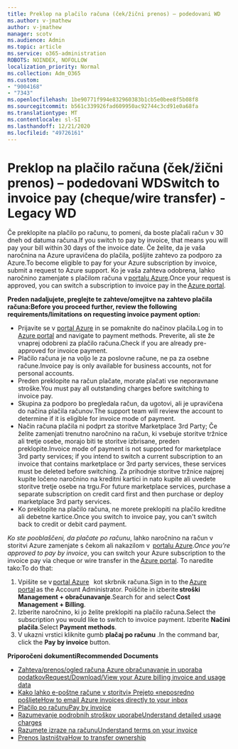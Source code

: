 ```yaml
---
title: Preklop na plačilo računa (ček/žični prenos) – podedovani WD
ms.author: v-jmathew
author: v-jmathew
manager: scotv
ms.audience: Admin
ms.topic: article
ms.service: o365-administration
ROBOTS: NOINDEX, NOFOLLOW
localization_priority: Normal
ms.collection: Adm_O365
ms.custom:
- "9004168"
- "7343"
ms.openlocfilehash: 1be90771f994e832960383b1cb5e0bee8f5b08f8
ms.sourcegitcommit: b561c339926fad609950ac92744c3cd91e0a68fa
ms.translationtype: MT
ms.contentlocale: sl-SI
ms.lasthandoff: 12/21/2020
ms.locfileid: "49726161"
---
```

# <a name="switch-to-invoice-pay-chequewire-transfer---legacy-wd"></a><span data-ttu-id="6ae4c-102">Preklop na plačilo računa (ček/žični prenos) – podedovani WD</span><span class="sxs-lookup"><span data-stu-id="6ae4c-102">Switch to invoice pay (cheque/wire transfer) - Legacy WD</span></span>

<span data-ttu-id="6ae4c-103">Če preklopite na plačilo po računu, to pomeni, da boste plačali račun v 30 dneh od datuma računa.</span><span class="sxs-lookup"><span data-stu-id="6ae4c-103">If you switch to pay by invoice, that means you will pay your bill within 30 days of the invoice date.</span></span> <span data-ttu-id="6ae4c-104">Če želite, da je vaša naročnina na Azure upravičena do plačila, pošljite zahtevo za podporo za Azure.</span><span class="sxs-lookup"><span data-stu-id="6ae4c-104">To become eligible to pay for your Azure subscription by invoice, submit a request to Azure support.</span></span> <span data-ttu-id="6ae4c-105">Ko je vaša zahteva odobrena, lahko naročnino zamenjate s plačilom računa v [portalu Azure](https://portal.azure.com/).</span><span class="sxs-lookup"><span data-stu-id="6ae4c-105">Once your request is approved, you can switch a subscription to invoice pay in the [Azure portal](https://portal.azure.com/).</span></span>

<span data-ttu-id="6ae4c-106">**Preden nadaljujete, preglejte te zahteve/omejitve na zahtevo plačila računa:**</span><span class="sxs-lookup"><span data-stu-id="6ae4c-106">**Before you proceed further, review the following requirements/limitations on requesting invoice payment option:**</span></span>

- <span data-ttu-id="6ae4c-107">Prijavite se v [portal Azure](https://portal.azure.com/) in se pomaknite do načinov plačila.</span><span class="sxs-lookup"><span data-stu-id="6ae4c-107">Log in to [Azure portal](https://portal.azure.com/) and navigate to payment methods.</span></span> <span data-ttu-id="6ae4c-108">Preverite, ali ste že vnaprej odobreni za plačilo računa.</span><span class="sxs-lookup"><span data-stu-id="6ae4c-108">Check if you are already pre-approved for invoice payment.</span></span>
- <span data-ttu-id="6ae4c-109">Plačilo računa je na voljo le za poslovne račune, ne pa za osebne račune.</span><span class="sxs-lookup"><span data-stu-id="6ae4c-109">Invoice pay is only available for business accounts, not for personal accounts.</span></span>
- <span data-ttu-id="6ae4c-110">Preden preklopite na račun plačate, morate plačati vse neporavnane stroške.</span><span class="sxs-lookup"><span data-stu-id="6ae4c-110">You must pay all outstanding charges before switching to invoice pay.</span></span>
- <span data-ttu-id="6ae4c-111">Skupina za podporo bo pregledala račun, da ugotovi, ali je upravičena do načina plačila računov.</span><span class="sxs-lookup"><span data-stu-id="6ae4c-111">The support team will review the account to determine if it is eligible for invoice mode of payment.</span></span>
- <span data-ttu-id="6ae4c-112">Način računa plačila ni podprt za storitve Marketplace 3rd Party; Če želite zamenjati trenutno naročnino na račun, ki vsebuje storitve tržnice ali tretje osebe, morajo biti te storitve izbrisane, preden preklopite.</span><span class="sxs-lookup"><span data-stu-id="6ae4c-112">Invoice mode of payment is not supported for marketplace 3rd party services; if you intend to switch a current subscription to an invoice that contains marketplace or 3rd party services, these services must be deleted before switching.</span></span> <span data-ttu-id="6ae4c-113">Za prihodnje storitve tržnice najprej kupite ločeno naročnino na kreditni kartici in nato kupite ali uvedete storitve tretje osebe na trgu.</span><span class="sxs-lookup"><span data-stu-id="6ae4c-113">For future marketplace services, purchase a separate subscription on credit card first and then purchase or deploy marketplace 3rd party services.</span></span>
- <span data-ttu-id="6ae4c-114">Ko preklopite na plačilo računa, ne morete preklopiti na plačilo kreditne ali debetne kartice.</span><span class="sxs-lookup"><span data-stu-id="6ae4c-114">Once you switch to invoice pay, you can't switch back to credit or debit card payment.</span></span>

<span data-ttu-id="6ae4c-115">*Ko ste pooblaščeni, da plačate po računu*, lahko naročnino na račun v storitvi Azure zamenjate s čekom ali nakazilom v  [portalu Azure](https://portal.azure.com/).</span><span class="sxs-lookup"><span data-stu-id="6ae4c-115">*Once you're approved to pay by invoice*, you can switch your Azure subscription to the invoice pay via cheque or wire transfer in the [Azure portal](https://portal.azure.com/).</span></span>
<span data-ttu-id="6ae4c-116">To naredite tako:</span><span class="sxs-lookup"><span data-stu-id="6ae4c-116">To do that:</span></span>

1. <span data-ttu-id="6ae4c-117">Vpišite se v [portal Azure](https://portal.azure.com/)   kot skrbnik računa.</span><span class="sxs-lookup"><span data-stu-id="6ae4c-117">Sign in to the [Azure portal](https://portal.azure.com/) as the Account Administrator.</span></span> <span data-ttu-id="6ae4c-118">Poiščite in izberite **stroški Management + obračunavanje**.</span><span class="sxs-lookup"><span data-stu-id="6ae4c-118">Search for and select **Cost Management + Billing**.</span></span>
2. <span data-ttu-id="6ae4c-119">Izberite naročnino, ki jo želite preklopiti na plačilo računa.</span><span class="sxs-lookup"><span data-stu-id="6ae4c-119">Select the subscription you would like to switch to invoice payment.</span></span> <span data-ttu-id="6ae4c-120">Izberite **Načini plačila**.</span><span class="sxs-lookup"><span data-stu-id="6ae4c-120">Select **Payment methods**.</span></span>
3. <span data-ttu-id="6ae4c-121">V ukazni vrstici kliknite gumb **plačaj po računu** .</span><span class="sxs-lookup"><span data-stu-id="6ae4c-121">In the command bar, click the **Pay by invoice** button.</span></span>

<span data-ttu-id="6ae4c-122">**Priporočeni dokumenti**</span><span class="sxs-lookup"><span data-stu-id="6ae4c-122">**Recommended Documents**</span></span>

- [<span data-ttu-id="6ae4c-123">Zahteva/prenos/ogled računa Azure obračunavanje in uporaba podatkov</span><span class="sxs-lookup"><span data-stu-id="6ae4c-123">Request/Download/View your Azure billing invoice and usage data</span></span>](https://docs.microsoft.com/azure/billing/billing-download-azure-invoice-daily-usage-date)
- [<span data-ttu-id="6ae4c-124">Kako lahko e-poštne račune v storitvi» Prejeto «neposredno pošljete</span><span class="sxs-lookup"><span data-stu-id="6ae4c-124">How to email Azure invoices directly to your inbox</span></span>](https://docs.microsoft.com/azure/billing/billing-download-azure-invoice-daily-usage-date)
- [<span data-ttu-id="6ae4c-125">Plačilo po računu</span><span class="sxs-lookup"><span data-stu-id="6ae4c-125">Pay by invoice</span></span>](https://docs.microsoft.com/azure/billing/billing-how-to-pay-by-invoice)
- [<span data-ttu-id="6ae4c-126">Razumevanje podrobnih stroškov uporabe</span><span class="sxs-lookup"><span data-stu-id="6ae4c-126">Understand detailed usage charges</span></span>](https://docs.microsoft.com/azure/billing/billing-understand-your-bill)
- [<span data-ttu-id="6ae4c-127">Razumete izraze na računu</span><span class="sxs-lookup"><span data-stu-id="6ae4c-127">Understand terms on your invoice</span></span>](https://docs.microsoft.com/azure/billing/billing-understand-your-invoice)
- [<span data-ttu-id="6ae4c-128">Prenos lastništva</span><span class="sxs-lookup"><span data-stu-id="6ae4c-128">How to transfer ownership</span></span>](https://docs.microsoft.com/azure/billing/billing-subscription-transfer)
